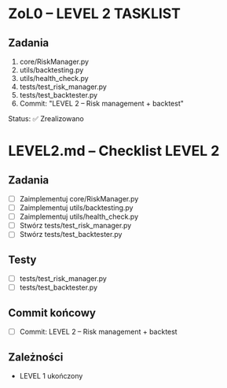 # ZoL0 – LEVEL 2 TASKLIST
## Zadania
1. core/RiskManager.py
2. utils/backtesting.py
3. utils/health_check.py
4. tests/test_risk_manager.py
5. tests/test_backtester.py
6. Commit: "LEVEL 2 – Risk management + backtest"

Status: ✅ Zrealizowano
# LEVEL2.md – Checklist LEVEL 2

## Zadania
- [ ] Zaimplementuj core/RiskManager.py
- [ ] Zaimplementuj utils/backtesting.py
- [ ] Zaimplementuj utils/health_check.py
- [ ] Stwórz tests/test_risk_manager.py
- [ ] Stwórz tests/test_backtester.py

## Testy
- [ ] tests/test_risk_manager.py
- [ ] tests/test_backtester.py

## Commit końcowy
- [ ] Commit: LEVEL 2 – Risk management + backtest

## Zależności
- LEVEL 1 ukończony
